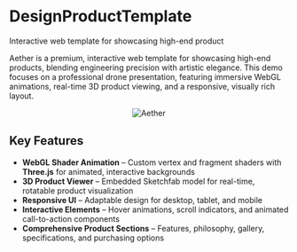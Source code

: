 # DesignProductTemplate
Interactive web template for showcasing high-end product

Aether is a premium, interactive web template for showcasing high-end products, blending engineering precision with artistic elegance. This demo focuses on a professional drone presentation, featuring immersive WebGL animations, real-time 3D product viewing, and a responsive, visually rich layout.

<p align="center">
  <img src="aether.gif" alt="Aether">
</p>

## **Key Features**
- **WebGL Shader Animation** – Custom vertex and fragment shaders with **Three.js** for animated, interactive backgrounds
- **3D Product Viewer** – Embedded Sketchfab model for real-time, rotatable product visualization
- **Responsive UI** – Adaptable design for desktop, tablet, and mobile
- **Interactive Elements** – Hover animations, scroll indicators, and animated call-to-action components
- **Comprehensive Product Sections** – Features, philosophy, gallery, specifications, and purchasing options
